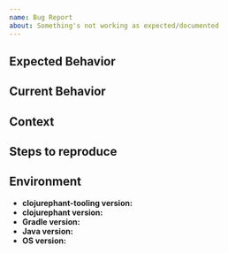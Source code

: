 ```yaml
---
name: Bug Report
about: Something's not working as expected/documented
---
```


## Expected Behavior

<!-- If you're reporting a bug, explain what should have happened -->

## Current Behavior

<!-- If you're reporting a bug, what happened instead of expected behavior -->

## Context

<!-- How does this bug impact your workflow? i.e. What's the value? -->
<!-- Link to any relevant discussions in other issues or forums, as applicable -->

## Steps to reproduce

<!-- If reporting a bug, provide steps to recreate and ideally a reproducible sample project -->

## Environment

<!-- A build scan -- https://scans.gradle.com/get-started -- is an ideal way to provide environment info -->
<!-- If a build scan isn't feasible, the output of ./gradlew --version can be used for all but the clojurephant version -->

- **clojurephant-tooling version:**
- **clojurephant version:**
- **Gradle version:**
- **Java version:**
- **OS version:**
